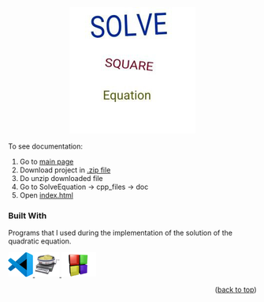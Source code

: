<p align="center"><img src = "myLogo.jpg"/></p>

To see documentation:
1. Go to [main page](https://github.com/Matvey787/SolveEquation)
2. Download project in [.zip file](https://github.com/Matvey787/SolveEquation/archive/refs/heads/main.zip)
3. Do unzip downloaded file
4. Go to SolveEquation -> cpp_files -> doc
5. Open [index.html](https://github.com/Matvey787/SolveEquation/blob/main/cpp_files/doc/html/index.html)

### Built With
<p>
Programs that I used during the implementation of the solution of the quadratic equation.</p>
<a href = "https://code.visualstudio.com/">
    <img src = "jpg_files\vscode_logo.jpg" width = "50" height = "50"/>
</a>
<a href = "https://www.doxygen.nl/manual/doxywizard_usage.html">
    <img src = "jpg_files\doxygen_logo.jpg" width = "50" height = "50">
</a>
<a href = "https://www.codeblocks.org/">
        <img src = "jpg_files\codeblocks_logo.jpg" width = "70" height = "50"/>
</a>
<p align="right">(<a href="#readme-top">back to top</a>)</p>
